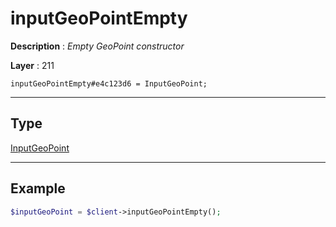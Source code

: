 # inputGeoPointEmpty

**Description** : *Empty GeoPoint constructor*

**Layer** : 211

```tl
inputGeoPointEmpty#e4c123d6 = InputGeoPoint;
```

---

## Type

[InputGeoPoint](type/InputGeoPoint)

---

## Example

```php
$inputGeoPoint = $client->inputGeoPointEmpty();
```